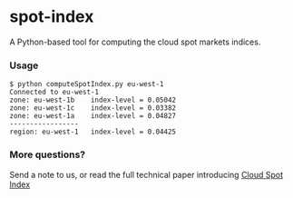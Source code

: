 # spot-index
A Python-based tool for computing the cloud spot markets indices.

### Usage
```
$ python computeSpotIndex.py eu-west-1
Connected to eu-west-1
zone: eu-west-1b    index-level = 0.05042
zone: eu-west-1c    index-level = 0.03382
zone: eu-west-1a    index-level = 0.04827
-----------------
region: eu-west-1   index-level = 0.04425
```

### More questions?
Send a note to us, or read the full technical paper introducing [Cloud Spot Index](docs/IMC2017.pdf)
